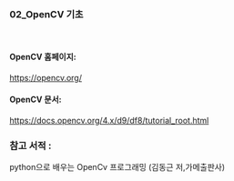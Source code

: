 ### 02_OpenCV 기초

<br>

#### OpenCV 홈페이지:
https://opencv.org/
<br>

#### OpenCV 문서:
https://docs.opencv.org/4.x/d9/df8/tutorial_root.html
<br>

### 참고 서적 :
python으로 배우는 OpenCv 프로그래밍 (김동근 저,가메출판사)
<br>

